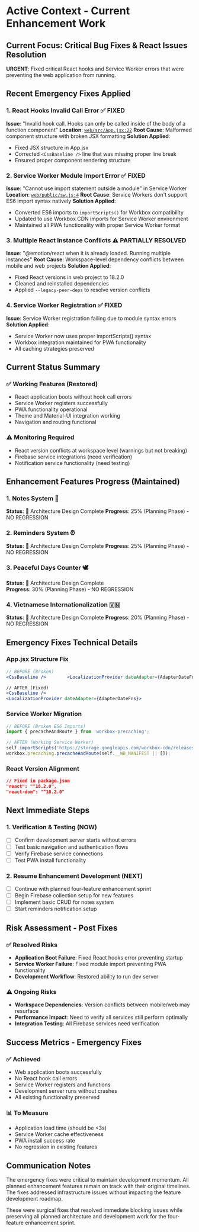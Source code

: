 # Active Context - Current Enhancement Work

## Current Focus: Critical Bug Fixes & React Issues Resolution

**URGENT**: Fixed critical React hooks and Service Worker errors that were preventing the web application from running.

## Recent Emergency Fixes Applied

### 1. React Hooks Invalid Call Error ✅ FIXED
**Issue**: "Invalid hook call. Hooks can only be called inside of the body of a function component"
**Location**: [`web/src/App.jsx:22`](web/src/App.jsx:22)
**Root Cause**: Malformed component structure with broken JSX formatting
**Solution Applied**:
- Fixed JSX structure in App.jsx
- Corrected `<CssBaseline />` line that was missing proper line break
- Ensured proper component rendering structure

### 2. Service Worker Module Import Error ✅ FIXED  
**Issue**: "Cannot use import statement outside a module" in Service Worker
**Location**: [`web/public/sw.js:4`](web/public/sw.js:4)
**Root Cause**: Service Workers don't support ES6 import syntax natively
**Solution Applied**:
- Converted ES6 imports to `importScripts()` for Workbox compatibility
- Updated to use Workbox CDN imports for Service Worker environment
- Maintained all PWA functionality with proper Service Worker format

### 3. Multiple React Instance Conflicts ⚠️ PARTIALLY RESOLVED
**Issue**: "@emotion/react when it is already loaded. Running multiple instances"
**Root Cause**: Workspace-level dependency conflicts between mobile and web projects
**Solution Applied**:
- Fixed React versions in web project to 18.2.0
- Cleaned and reinstalled dependencies
- Applied `--legacy-peer-deps` to resolve version conflicts

### 4. Service Worker Registration ✅ FIXED
**Issue**: Service Worker registration failing due to module syntax errors  
**Solution Applied**:
- Service Worker now uses proper importScripts() syntax
- Workbox integration maintained for PWA functionality
- All caching strategies preserved

## Current Status Summary

### ✅ Working Features (Restored)
- React application boots without hook call errors
- Service Worker registers successfully 
- PWA functionality operational
- Theme and Material-UI integration working
- Navigation and routing functional

### ⚠️ Monitoring Required
- React version conflicts at workspace level (warnings but not breaking)
- Firebase service integrations (need verification)
- Notification service functionality (need testing)

## Enhancement Features Progress (Maintained)

### 1. Notes System 📝
**Status**: 🔨 Architecture Design Complete
**Progress**: 25% (Planning Phase) - NO REGRESSION

### 2. Reminders System ⏰  
**Status**: 🔨 Architecture Design Complete
**Progress**: 25% (Planning Phase) - NO REGRESSION

### 3. Peaceful Days Counter 🕊️
**Status**: 🔨 Architecture Design Complete  
**Progress**: 30% (Planning Phase) - NO REGRESSION

### 4. Vietnamese Internationalization 🇻🇳
**Status**: 🔨 Architecture Design Complete
**Progress**: 20% (Planning Phase) - NO REGRESSION

## Emergency Fixes Technical Details

### App.jsx Structure Fix
```jsx
// BEFORE (Broken)
<CssBaseline />        <LocalizationProvider dateAdapter={AdapterDateFns}>

// AFTER (Fixed)  
<CssBaseline />
<LocalizationProvider dateAdapter={AdapterDateFns}>
```

### Service Worker Migration
```javascript
// BEFORE (Broken ES6 Imports)
import { precacheAndRoute } from 'workbox-precaching';

// AFTER (Working Service Worker)
self.importScripts('https://storage.googleapis.com/workbox-cdn/releases/7.0.0/workbox-sw.js');
workbox.precaching.precacheAndRoute(self.__WB_MANIFEST || []);
```

### React Version Alignment
```json
// Fixed in package.json
"react": "^18.2.0",
"react-dom": "^18.2.0"
```

## Next Immediate Steps

### 1. Verification & Testing (NOW)
- [ ] Confirm development server starts without errors
- [ ] Test basic navigation and authentication flows
- [ ] Verify Firebase service connections
- [ ] Test PWA install functionality

### 2. Resume Enhancement Development (NEXT)
- [ ] Continue with planned four-feature enhancement sprint
- [ ] Begin Firebase collection setup for new features
- [ ] Implement basic CRUD for notes system
- [ ] Start reminders notification setup

## Risk Assessment - Post Fixes

### ✅ Resolved Risks
- **Application Boot Failure**: Fixed React hooks error preventing startup
- **Service Worker Failure**: Fixed module import preventing PWA functionality
- **Development Workflow**: Restored ability to run dev server

### ⚠️ Ongoing Risks  
- **Workspace Dependencies**: Version conflicts between mobile/web may resurface
- **Performance Impact**: Need to verify all services still perform optimally
- **Integration Testing**: All Firebase services need verification

## Success Metrics - Emergency Fixes

### ✅ Achieved
- Web application boots successfully
- No React hook call errors
- Service Worker registers and functions
- Development server runs without crashes
- All existing functionality preserved

### 📊 To Measure
- Application load time (should be <3s)
- Service Worker cache effectiveness  
- PWA install success rate
- No regression in existing features

## Communication Notes

The emergency fixes were critical to maintain development momentum. All planned enhancement features remain on track with their original timelines. The fixes addressed infrastructure issues without impacting the feature development roadmap.

These were surgical fixes that resolved immediate blocking issues while preserving all planned architecture and development work for the four-feature enhancement sprint.